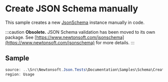 ﻿# Create JSON Schema manually

This sample creates a new [JsonSchema](/API/newtonsoft/json/schema/jsonschema/) instance manually in code.

:::caution
**Obsolete.** JSON Schema validation has been moved to its own package. See [https://www.newtonsoft.com/jsonschema](https://www.newtonsoft.com/jsonschema) for more details.
:::

## Sample

```csharp Usage
source: ..\Src\Newtonsoft.Json.Tests\Documentation\Samples\Schema\CreateJsonSchemaManually.cs
region: Usage
```
